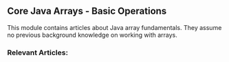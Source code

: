 ## Core Java Arrays - Basic Operations

This module contains articles about Java array fundamentals. They assume no previous background knowledge on working with arrays.

### Relevant Articles: 
